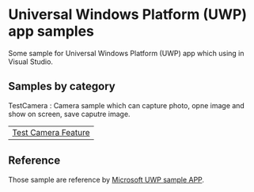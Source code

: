 # Universal Windows Platform (UWP) app samples
Some sample for Universal Windows Platform (UWP) app which using in Visual Studio.

## Samples by category
TestCamera : Camera sample which can capture photo, opne image and show on screen, save caputre image.
<table>
 <tr>
  <td><a href="sample/TestCamera">Test Camera Feature</a></td>
 </tr>
</table>

## Reference
Those sample are reference by [Microsoft UWP sample APP](https://github.com/microsoft/Windows-universal-samples).
